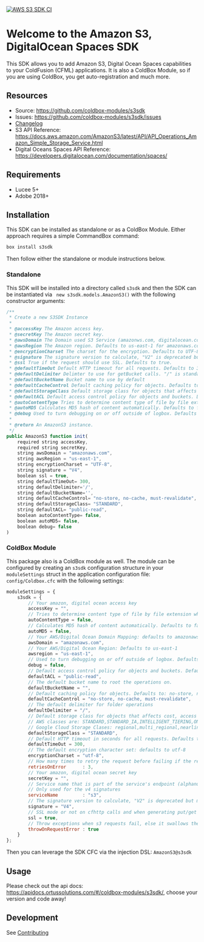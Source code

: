 [![AWS S3 SDK CI](https://github.com/coldbox-modules/s3sdk/actions/workflows/ci.yml/badge.svg)](https://github.com/coldbox-modules/s3sdk/actions/workflows/ci.yml)

# Welcome to the Amazon S3, DigitalOcean Spaces SDK

This SDK allows you to add Amazon S3, Digital Ocean Spaces capabilities to your ColdFusion (CFML) applications. It is also a ColdBox Module, so if you are using ColdBox, you get auto-registration and much more.

## Resources

* Source: https://github.com/coldbox-modules/s3sdk
* Issues: https://github.com/coldbox-modules/s3sdk/issues
* [Changelog](changelog.md)
* S3 API Reference: https://docs.aws.amazon.com/AmazonS3/latest/API/API_Operations_Amazon_Simple_Storage_Service.html
* Digital Oceans Spaces API Reference: https://developers.digitalocean.com/documentation/spaces/

## Requirements

* Lucee 5+
* Adobe 2018+

## Installation

This SDK can be installed as standalone or as a ColdBox Module.  Either approach requires a simple CommandBox command:

```bash
box install s3sdk
```

Then follow either the standalone or module instructions below.

### Standalone

This SDK will be installed into a directory called `s3sdk` and then the SDK can be instantiated via ` new s3sdk.models.AmazonS3()` with the following constructor arguments:

```js
/**
 * Create a new S3SDK Instance
 *
 * @accessKey The Amazon access key.
 * @secretKey The Amazon secret key.
 * @awsDomain The Domain used S3 Service (amazonws.com, digitalocean.com, storage.googleapis.com). Defaults to amazonws.com
 * @awsRegion The Amazon region. Defaults to us-east-1 for amazonaws.com
 * @encryptionCharset The charset for the encryption. Defaults to UTF-8.
 * @signature The signature version to calculate, "V2" is deprecated but more compatible with other endpoints. "V4" requires Sv4Util.cfc & ESAPI on Lucee. Defaults to V4
 * @ssl True if the request should use SSL. Defaults to true.
 * @defaultTimeOut Default HTTP timeout for all requests. Defaults to 300.
 * @defaultDelimiter Delimter to use for getBucket calls. "/" is standard to treat keys as file paths
 * @defaultBucketName Bucket name to use by default
 * @defaultCacheControl Default caching policy for objects. Defaults to: no-store, no-cache, must-revalidate
 * @defaultStorageClass Default storage class for objects that affects cost, access speed and durability. Defaults to STANDARD.
 * @defaultACL Default access control policy for objects and buckets. Defaults to public-read.
 * @autoContentType Tries to determine content type of file by file extension. Defaults to false.
 * @autoMD5 Calculates MD5 hash of content automatically. Defaults to false.
 * @debug Used to turn debugging on or off outside of logbox. Defaults to false.
 *
 * @return An AmazonS3 instance.
 */
public AmazonS3 function init(
	required string accessKey,
	required string secretKey,
	string awsDomain = "amazonaws.com",
	string awsRegion = "us-east-1",
	string encryptionCharset = "UTF-8",
	string signature = "V4",
	boolean ssl = true,
	string defaultTimeOut= 300,
	string defaultDelimiter='/',
	string defaultBucketName='',
	string defaultCacheControl= "no-store, no-cache, must-revalidate",
	string defaultStorageClass= "STANDARD",
	string defaultACL= "public-read",
	boolean autoContentType= false,
	boolean autoMD5= false,
	boolean debug= false
)
```

### ColdBox Module

This package also is a ColdBox module as well.  The module can be configured by creating an `s3sdk` configuration structure in your `moduleSettings` struct in the application configuration file: `config/Coldbox.cfc` with the following settings:

```js
moduleSettings = {
	s3sdk = {
		// Your amazon, digital ocean access key
		accessKey = "",
		// Tries to determine content type of file by file extension when putting files. Defaults to false.
		autoContentType = false,
		// Calculates MD5 hash of content automatically. Defaults to false.
		autoMD5 = false,
		// Your AWS/Digital Ocean Domain Mapping: defaults to amazonaws.com
		awsDomain = "amazonaws.com",
		// Your AWS/Digital Ocean Region: Defaults to us-east-1
		awsregion = "us-east-1",
		// Used to turn debugging on or off outside of logbox. Defaults to false.
		debug = false,
		// Default access control policy for objects and buckets. Defaults to public-read.
		defaultACL = "public-read",
		// The default bucket name to root the operations on.
		defaultBucketName = "",
		// Default caching policy for objects. Defaults to: no-store, no-cache, must-revalidate
		defaultCacheControl = "no-store, no-cache, must-revalidate",
		// The default delimiter for folder operations
		defaultDelimiter = "/",
		// Default storage class for objects that affects cost, access speed and durability. Defaults to STANDARD.
		// AWS classes are: STANDARD,STANDARD_IA,INTELLIGENT_TIERING,ONEZONE_IA,GLACIER,DEEP_ARCHIVE
		// Google Cloud Storage Clases: regional,multi_regional,nearline,coldline,
		defaultStorageClass = "STANDARD",
		// Default HTTP timeout in seconds for all requests. Defaults to 300 seconds.
		defaultTimeOut = 300,
		// The default encryption character set: defaults to utf-8
		encryptionCharset = "utf-8",
		// How many times to retry the request before failing if the response is a 500 or 503
		retriesOnError		: 3,
		// Your amazon, digital ocean secret key
		secretKey = "",
		// Service name that is part of the service's endpoint (alphanumeric). Example: "s3"
		// Only used for the v4 signatures
		serviceName         : "s3",
		// The signature version to calculate, "V2" is deprecated but more compatible with other endpoints. "V4" requires Sv4Util.cfc & ESAPI on Lucee. Defaults to V4
		signature = "V4",
		// SSL mode or not on cfhttp calls and when generating put/get authenticated URLs: Defaults to true
		ssl = true,
		// Throw exceptions when s3 requests fail, else it swallows them up.
		throwOnRequestError : true
	}
};
```

Then you can leverage the SDK CFC via the injection DSL: `AmazonS3@s3sdk`

## Usage

Please check out the api docs: https://apidocs.ortussolutions.com/#/coldbox-modules/s3sdk/, choose your version and code away!

## Development

See [Contributing](https://github.com/coldbox-modules/s3sdk/blob/development/CONTRIBUTING.md)
